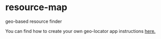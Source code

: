 # resource-map
geo-based resource finder

You can find how to create your own geo-locator app instructions [here.](https://github.com/SuffolkLITLab/resource-map-how-to/blob/master/README.md#resource-maphowto)
